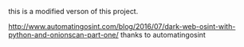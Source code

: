 this is a modified verson of this project.

http://www.automatingosint.com/blog/2016/07/dark-web-osint-with-python-and-onionscan-part-one/
thanks to automatingosint
